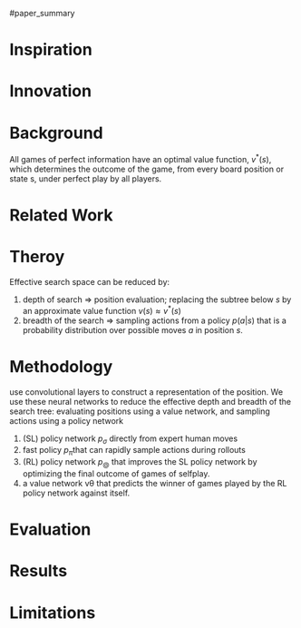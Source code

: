 #paper_summary 

# Inspiration



# Innovation



# Background
All games of perfect information have an optimal value function, $v^{*}(s)$, which determines the outcome of the game, from every board position or state s, under perfect play by all players.


# Related Work



# Theroy
Effective search space can be reduced by:
1. depth of search $\Longrightarrow$ position evaluation; replacing the subtree below $s$   by an approximate value function $v(s) ≈ v^{*}(s)$ 
2. breadth of the search $\Longrightarrow$  sampling actions from a policy $p(a|s)$ that is a probability distribution over possible moves $a$ in position $s$.


# Methodology
use convolutional layers to construct a representation of the position. We use these neural networks to reduce the effective depth and breadth of the search tree: evaluating positions using a value network, and sampling actions using a policy network

1. (SL) policy network $p_{\sigma}$ directly from expert human moves
2. fast policy $p_{\pi}$that can rapidly sample actions during rollouts
3. (RL) policy network $p_{@}$ that improves the SL policy network by optimizing the final outcome of games of selfplay.
4. a value network vθ that predicts the winner of games played by the RL policy network against itself.

# Evaluation



# Results



# Limitations